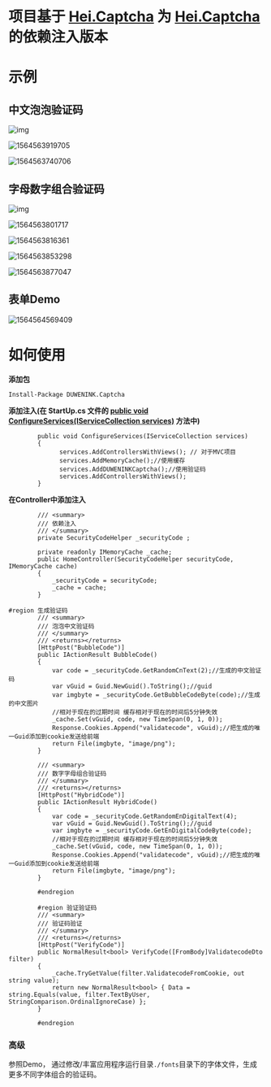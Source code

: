 
# 项目基于 [Hei.Captcha](https://github.com/gebiWangshushu/Hei.Captcha) 为 [Hei.Captcha](https://github.com/gebiWangshushu/Hei.Captcha) 的依赖注入版本

# 示例

## 中文泡泡验证码



![img](images/BubbleCode.png)

![1564563919705](images/1564563919705.png)

![1564563740706](images/1564563740706.png)





## 字母数字组合验证码

![img](images/HybridCode.png)

![1564563801717](images/1564563801717.png)

![1564563816361](images/1564563816361.png)

![1564563853298](images/1564563853298.png)

![1564563877047](images/1564563877047.png)

## 表单Demo

![1564564569409](images/1564564569409.png)



# 如何使用
**添加包**

```
Install-Package DUWENINK.Captcha
```
**添加注入(在 StartUp.cs 文件的 [public void ConfigureServices(IServiceCollection services)](https://docs.microsoft.com/en-us/dotnet/api/microsoft.aspnetcore.hosting.conventionbasedstartup.configureservices?view=aspnetcore-2.2) 方法中)**

```
        public void ConfigureServices(IServiceCollection services)
        {
              services.AddControllersWithViews(); // 对于MVC项目
              services.AddMemoryCache();//使用缓存 
              services.AddDUWENINKCaptcha();//使用验证码
              services.AddControllersWithViews();
        }

```
**在Controller中添加注入**

```
        /// <summary>
        /// 依赖注入
        /// </summary>
        private SecurityCodeHelper _securityCode ;

        private readonly IMemoryCache _cache;
        public HomeController(SecurityCodeHelper securityCode, IMemoryCache cache)
        {
            _securityCode = securityCode;
            _cache = cache;
        }

```
```
#region 生成验证码
        /// <summary>
        /// 泡泡中文验证码 
        /// </summary>
        /// <returns></returns>
        [HttpPost("BubbleCode")]
        public IActionResult BubbleCode()
        {
            var code = _securityCode.GetRandomCnText(2);//生成的中文验证码
            var vGuid = Guid.NewGuid().ToString();//guid
            var imgbyte = _securityCode.GetBubbleCodeByte(code);//生成的中文图片
            //相对于现在的过期时间 缓存相对于现在的时间后5分钟失效
            _cache.Set(vGuid, code, new TimeSpan(0, 1, 0));
            Response.Cookies.Append("validatecode", vGuid);//把生成的唯一Guid添加到cookie发送给前端
            return File(imgbyte, "image/png");
        }

        /// <summary>
        /// 数字字母组合验证码
        /// </summary>
        /// <returns></returns>
        [HttpPost("HybridCode")]
        public IActionResult HybridCode()
        {
            var code = _securityCode.GetRandomEnDigitalText(4);
            var vGuid = Guid.NewGuid().ToString();//guid
            var imgbyte = _securityCode.GetEnDigitalCodeByte(code);
            //相对于现在的过期时间 缓存相对于现在的时间后5分钟失效
            _cache.Set(vGuid, code, new TimeSpan(0, 1, 0));
            Response.Cookies.Append("validatecode", vGuid);//把生成的唯一Guid添加到cookie发送给前端
            return File(imgbyte, "image/png");
        }

        #endregion

        #region 验证验证码
        /// <summary>
        /// 验证码验证
        /// </summary>
        /// <returns></returns>
        [HttpPost("VerifyCode")]
        public NormalResult<bool> VerifyCode([FromBody]ValidatecodeDto filter)
        {
            _cache.TryGetValue(filter.ValidatecodeFromCookie, out string value);
            return new NormalResult<bool> { Data = string.Equals(value, filter.TextByUser, StringComparison.OrdinalIgnoreCase) };
        }

        #endregion
 ```



### 高级

参照Demo， 通过修改/丰富应用程序运行目录`./fonts`目录下的字体文件，生成更多不同字体组合的验证码。
